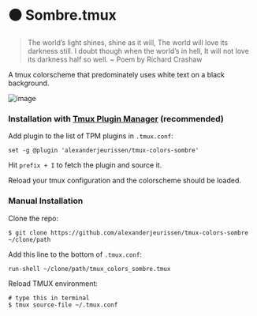 # ⚫️ Sombre.tmux

> The world’s light shines, shine as it will,
> The world will love its darkness still.
> I doubt though when the world’s in hell,
> It will not love its darkness half so well.
> ~ Poem by Richard Crashaw

A tmux colorscheme that predominately uses white text on a black background.

![image](https://raw.githubusercontent.com/alexanderjeurissen/tmux-colors-sombre/master/screenshots/screenshot.png)

### Installation with [Tmux Plugin Manager](https://github.com/tmux-plugins/tpm) (recommended)

Add plugin to the list of TPM plugins in `.tmux.conf`:

    set -g @plugin 'alexanderjeurissen/tmux-colors-sombre'

Hit `prefix + I` to fetch the plugin and source it.

Reload your tmux configuration and the colorscheme should be loaded.

### Manual Installation

Clone the repo:

    $ git clone https://github.com/alexanderjeurissen/tmux-colors-sombre ~/clone/path

Add this line to the bottom of `.tmux.conf`:

    run-shell ~/clone/path/tmux_colors_sombre.tmux

Reload TMUX environment:

    # type this in terminal
    $ tmux source-file ~/.tmux.conf
